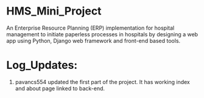 # HMS_Mini_Project
An Enterprise Resource Planning (ERP) implementation for hospital management to initiate paperless processes in hospitals by designing a web app using Python, Django web framework and front-end based tools.

# Log_Updates:
1) pavancs554 updated the first part of the project.
   It has working index and about page linked to back-end.
